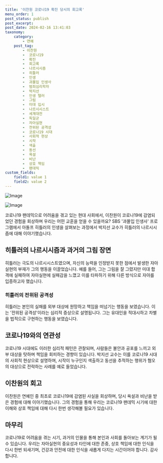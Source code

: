 ```yaml
---
title: '이찬원 코로나19 확진 당시의 회고록'
menu_order: 1
post_status: publish
post_excerpt: 
post_date: 2024-02-16 13:41:03
taxonomy:
    category:
        - 연예
    post_tag:
        - 이찬원
        -  코로나19
        -  확진
        -  회고록
        -  나르시시즘
        -  히틀러
        -  인생
        -  과몰입 인생사
        -  범죄심리학자
        -  박지선
        -  인생 텔러
        -  그림
        -  미대 입시
        -  나르시시스트
        -  세계대전
        -  독일군
        -  자아실현
        -  전위된 공격성
        -  코로나19 시대
        -  사회적 현상
        -  시작
        -  색출
        -  동선
        -  욕설
        -  비난
        -  상호 책임
        -  팬데믹
custom_fields:
    field1: value 1
    field2: value 2
---
```


![Image](https://ssl.pstatic.net/mimgnews/image/311/2024/02/15/0001692119_001_20240215220804199.jpg?type=w540)

![Image](https://mimgnews.pstatic.net/image/311/2024/02/15/0001692119_002_20240215220804228.jpg?type=w540)

코로나19 팬데믹으로 어려움을 겪고 있는 현대 사회에서, 이찬원이 코로나19에 감염되었던 경험을 회상하며 우리는 어떤 교훈을 얻을 수 있을까요? SBS '과몰입 인생사' 프로그램에서 아돌프 히틀러의 인생을 살펴보는 과정에서 박지선 교수가 히틀러의 나르시시즘에 대해 이야기했습니다.
## 히틀러의 나르시시즘과 과거의 그림 장면
히틀러는 극도의 나르시시스트였으며, 자신의 능력을 인정받지 못한 점에서 발생한 자아실현의 부재가 그의 행동을 이끌었습니다. 예를 들어, 그는 그림을 잘 그렸지만 미대 합격에 실패하여 자아실현에 실패감을 느꼈고 이를 타파하기 위해 다른 방식으로 자아를 입증하고자 했습니다.
### 히틀러의 전위된 공격성
히틀러는 본인의 실패를 외부 대상에 원망하고 책임을 떠넘기는 행동을 보였습니다. 이는 '전위된 공격성'이라는 심리적 증상으로 설명됩니다. 그는 유대인을 적대시하고 차별을 법적으로 구현하는 행동을 보였습니다.
## 코로나19와의 연관성
코로나19 시대에도 이러한 심리적 패턴은 관찰되며, 사람들은 불안과 공포를 느끼고 외부 대상을 탓하며 책임을 회피하는 경향이 있습니다. 박지선 교수는 이를 코로나19 시대의 사회적 현상으로 설명하며, 시작이 누구인지 색출하고 동선을 추적하는 행위가 혐오의 대상으로 전락하는 사례를 예로 들었습니다.
## 이찬원의 회고
이찬원은 연예인 중 최초로 코로나19에 감염된 사실을 회상하며, 당시 욕설과 비난을 받은 경험에 대해 이야기했습니다. 그의 경험을 통해 우리는 코로나19 팬데믹 시기에 대한 이해와 상호 책임에 대해 다시 한번 생각해볼 필요가 있습니다.
## 마무리
코로나19로 어려움을 겪는 시기, 과거의 인물을 통해 본인과 사회를 돌아보는 계기가 될 수 있습니다. 우리는 자아실현의 중요성과 타인에 대한 존중, 상호 책임에 대한 인식을 다시 한번 되새기며, 건강과 안전에 대한 인식을 새롭게 다지는 시간이어야 합니다. 감사합니다.
